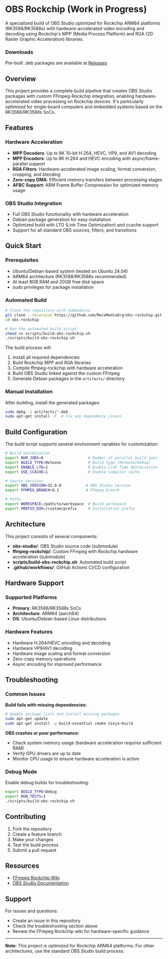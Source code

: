 # OBS Rockchip (Work in Progress)

A specialized build of OBS Studio optimized for Rockchip ARM64 platforms (RK3588/RK3588s) with hardware-accelerated video encoding and decoding using Rockchip's MPP (Media Process Platform) and RGA (2D Raster Graphic Acceleration) libraries.

### Downloads
Pre-built .deb packages are available at [Releases](https://github.com/MecoMediaOrg/obs-rockchip/releases)

## Overview

This project provides a complete build pipeline that creates OBS Studio packages with custom FFmpeg-Rockchip integration, enabling hardware-accelerated video processing on Rockchip devices. It's particularly optimized for single-board computers and embedded systems based on the RK3588/RK3588s SoCs.

## Features

### Hardware Acceleration
- **MPP Decoders**: Up to 8K 10-bit H.264, HEVC, VP9, and AV1 decoding
- **MPP Encoders**: Up to 8K H.264 and HEVC encoding with async/frame-parallel support
- **RGA Filters**: Hardware-accelerated image scaling, format conversion, cropping, and blending
- **Zero-copy DMA**: Efficient memory transfers between processing stages
- **AFBC Support**: ARM Frame Buffer Compression for optimized memory usage

### OBS Studio Integration
- Full OBS Studio functionality with hardware acceleration
- Debian package generation for easy installation
- Optimized build with LTO (Link Time Optimization) and ccache support
- Support for all standard OBS sources, filters, and transitions

## Quick Start

### Prerequisites
- Ubuntu/Debian-based system (tested on Ubuntu 24.04)
- ARM64 architecture (RK3588/RK3588s recommended)
- At least 8GB RAM and 20GB free disk space
- sudo privileges for package installation

### Automated Build
```bash
# Clone the repository with submodules
git clone --recursive https://github.com/MecoMediaOrg/obs-rockchip.git
cd obs-rockchip

# Run the automated build script
chmod +x scripts/build-obs-rockchip.sh
./scripts/build-obs-rockchip.sh
```

The build process will:
1. Install all required dependencies
2. Build Rockchip MPP and RGA libraries
3. Compile ffmpeg-rockchip with hardware acceleration
4. Build OBS Studio linked against the custom FFmpeg
5. Generate Debian packages in the `artifacts/` directory

### Manual Installation
After building, install the generated packages:
```bash
sudo dpkg -i artifacts/*.deb
sudo apt-get install -f  # Fix any dependency issues
```

## Build Configuration

The build script supports several environment variables for customization:

```bash
# Build optimization
export NUM_JOBS=8                    # Number of parallel build jobs
export BUILD_TYPE=Release            # Build type (Release/Debug)
export ENABLE_LTO=1                  # Enable Link Time Optimization
export USE_CCACHE=1                  # Enable compiler cache

# Source versions
export OBS_VERSION=32.0.0           # OBS Studio version
export FFMPEG_BRANCH=6.1            # FFmpeg branch

# Paths
export WORKSPACE=/path/to/workspace  # Build workspace
export PREFIX_DIR=/custom/prefix     # Installation prefix
```

## Architecture

This project consists of several components:

- **obs-studio/**: OBS Studio source code (submodule)
- **ffmpeg-rockchip/**: Custom FFmpeg with Rockchip hardware acceleration (submodule)
- **scripts/build-obs-rockchip.sh**: Automated build script
- **.github/workflows/**: GitHub Actions CI/CD configuration

## Hardware Support

### Supported Platforms
- **Primary**: RK3588/RK3588s SoCs
- **Architecture**: ARM64 (aarch64)
- **OS**: Ubuntu/Debian-based Linux distributions

### Hardware Features
- Hardware H.264/HEVC encoding and decoding
- Hardware VP9/AV1 decoding
- Hardware image scaling and format conversion
- Zero-copy memory operations
- Async encoding for improved performance

## Troubleshooting

### Common Issues

**Build fails with missing dependencies:**
```bash
# Update package lists and install missing packages
sudo apt-get update
sudo apt-get install -y build-essential cmake ninja-build
```

**OBS crashes or poor performance:**
- Check system memory usage (hardware acceleration requires sufficient RAM)
- Verify GPU drivers are up to date
- Monitor CPU usage to ensure hardware acceleration is active

### Debug Mode
Enable debug builds for troubleshooting:
```bash
export BUILD_TYPE=Debug
export RUN_TESTS=1
./scripts/build-obs-rockchip.sh
```

## Contributing

1. Fork the repository
2. Create a feature branch
3. Make your changes
4. Test the build process
5. Submit a pull request

## Resources

- [FFmpeg Rockchip Wiki](https://github.com/nyanmisaka/ffmpeg-rockchip/wiki)
- [OBS Studio Documentation](https://github.com/obsproject/obs-studio/wiki)

## Support

For issues and questions:
- Create an issue in this repository
- Check the troubleshooting section above
- Review the FFmpeg Rockchip wiki for hardware-specific guidance

---

**Note**: This project is optimized for Rockchip ARM64 platforms. For other architectures, use the standard OBS Studio build process.
